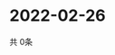 # 2022-02-26
  共 0条

  <!-- BEGIN -->
  <!-- 最后更新时间Sat Feb 26 2022 04:06:59 GMT+0000 (Coordinated Universal Time) -->
  
  <!-- END -->
  
  